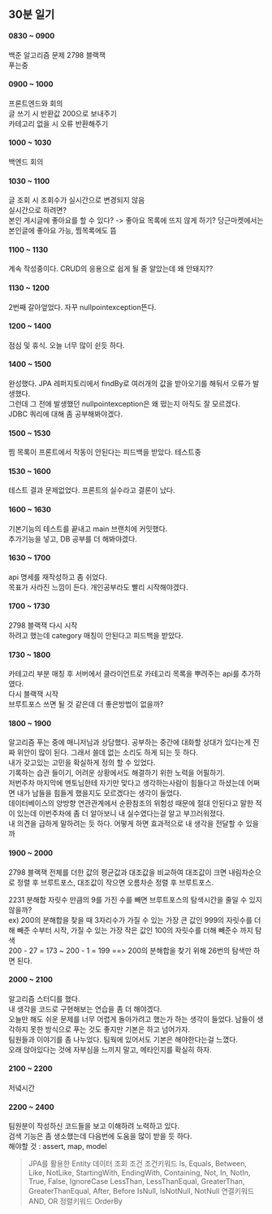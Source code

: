 ## 30분 일기  

#### 0830 ~ 0900
백준 알고리즘 문제 2798 블랙잭  
푸는중

#### 0900 ~ 1000
프론트엔드와 회의    
글 쓰기 시 반환값 200으로 보내주기    
카테고리 없을 시 오류 반환해주기    

#### 1000 ~ 1030
백엔드 회의 

#### 1030 ~ 1100
글 조회 시 조회수가 실시간으로 변경되지 않음    
실시간으로 하려면?    
본인 게시글에 좋아요를 할 수 있다? -> 좋아요 목록에 뜨지 않게 하기? 당근마켓에서는 본인글에 좋아요 가능, 찜목록에도 뜸    

#### 1100 ~ 1130
계속 작성중이다. CRUD의 응용으로 쉽게 될 줄 알았는데 왜 안돼지??   

#### 1130 ~ 1200
2번째 갈아엎었다. 자꾸 nullpointexception뜬다.   

#### 1200 ~ 1400
점심 및 휴식.  오늘 너무 많이 쉰듯 하다.    

#### 1400 ~ 1500
완성했다. JPA 레퍼지토리에서 findBy로 여러개의 값을 받아오기를 해둬서 오류가 발생했다.    
그런데 그 전에 발생했던 nullpointexception은 왜 떴는지 아직도 잘 모르겠다.     
JDBC 쿼리에 대해 좀 공부해봐야겠다.     

#### 1500 ~ 1530
찜 목록이 프론트에서 작동이 안된다는 피드백을 받았다.  테스트중    

#### 1530 ~ 1600
테스트 결과 문제없었다. 프론트의 실수라고 결론이 났다.   

#### 1600 ~ 1630
기본기능의 테스트를 끝내고 main 브랜치에 커밋했다.   
추가기능을 넣고, DB 공부를 더 해봐야겠다.   

#### 1630 ~ 1700
api 명세를 재작성하고 좀 쉬었다.   
목표가 사라진 느낌이 든다.  개인공부라도 빨리 시작해야겠다.   

#### 1700 ~ 1730
2798 블랙잭 다시 시작   
하려고 했는데 category 매칭이 안된다고 피드백을 받았다.   

#### 1730 ~ 1800
카테고리 부분 매칭 후 서버에서 클라이언트로 카테고리 목록을 뿌려주는 api를 추가하였다.  
다시 블랙잭 시작   
브루트포스 쓰면 될 것 같은데 더 좋은방법이 없을까?    

#### 1800 ~ 1900
알고리즘 푸는 중에 매니저님과 상담했다. 공부하는 중간에 대화할 상대가 있다는게 진짜 위안이 많이 된다. 그래서 쓸데 없는 소리도 하게 되는 듯 하다.     
내가 갖고있는 고민을 확실하게 정의 할 수 있었다.  
기록하는 습관 들이기, 어려운 상황에서도 해결하기 위한 노력을 어필하기.     
저번주차 마지막에 멘토님한테 자기만 맞다고 생각하는사람이 힘들다고 하셨는데 어쩌면 내가 남들을 힘들게 했을지도 모르겠다는 생각이 들었다.   
데이터베이스의 양방향 연관관계에서 순환참조의 위험성 때문에 절대 안된다고 말한 적이 있는데 이번주차에 좀 더 알아보니 내 실수였다는걸 알고 부끄러워졌다.   
내 의견을 급하게 말하려는 듯 하다. 어떻게 하면 효과적으로 내 생각을 전달할 수 있을까

#### 1900 ~ 2000
2798 블랙잭
전체를 더한 값의 평균값과 대조값을 비교하여 대조값이 크면 내림차순으로 정렬 후 브루트포스, 대조값이 작으면 오름차순 정렬 후 브루트포스.    

2231 분해합
자릿수 만큼의 9를 가진 수를 빼면 브루트포스의 탐색시간을 줄일 수 있지 않을까?   
ex) 200의 분해합을 찾을 때 3자리수가 가질 수 있는 가장 큰 값인 999의 자릿수를 더해 빼준 수부터 시작, 가질 수 있는 가장 작은 값인 100의 자릿수를 더해 빼준수 까지 탐색    
200 - 27 = 173  ~  200 - 1 = 199  ==> 200의 분해합을 찾기 위해 26번의 탐색만 하면 된다.      

#### 2000 ~ 2100
알고리즘 스터디를 했다.   
내 생각을 코드로 구현해보는 연습을 좀 더 해야겠다.   
오늘만 해도 쉬운 문제를 너무 어렵게 돌아가려고 했는가 하는 생각이 들었다. 남들이 생각하지 못한 방식으로 푸는 것도 좋지만 기본은 하고 넘어가자.   
팀원들과 이야기를 좀 나누었다. 팀웍에 있어서도 기본은 해야한다는걸 느꼈다.   
오래 앉아있다는 것에 자부심을 느끼지 말고, 메타인지를 확실히 하자.   

#### 2100 ~ 2200
저녘시간

#### 2200 ~ 2400
팀원분이 작성하신 코드들을 보고 이해하려 노력하고 있다.   
검색 기능은 좀 생소했는데 다음번에 도움을 많이 받을 듯 하다.    
해야할 것 : assert, map, model
> JPA를 활용한 Entity 데이터 조회 조건
조건키워드
Is, Equals, Between, Like, NotLike, StartingWith, EndingWith, Containing, Not, In, NotIn, True, False, IgnoreCase
LessThan, LessThanEqual, GreaterThan, GreaterThanEqual, After, Before
IsNull, IsNotNull, NotNull
연결키워드
AND, OR
정렬키워드
OrderBy
